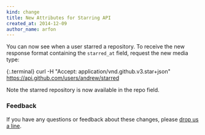```yaml
---
kind: change
title: New Attributes for Starring API
created_at: 2014-12-09
author_name: arfon
---
```


You can now see when a user starred a repository. To receive the new response format containing the `starred_at` field, request the new media type:

{:.terminal}
    curl -H "Accept: application/vnd.github.v3.star+json" https://api.github.com/users/andrew/starred

Note the starred repository is now available in the repo field.

### Feedback

If you have any questions or feedback about these changes, please [drop us a line][contact].

[starring]: /v3/activity/starring/#list-repositories-being-starred-with-star-creation-timestamps
[contact]: https://github.com/contact?form[subject]=New+Attributes+for+Starring+API
